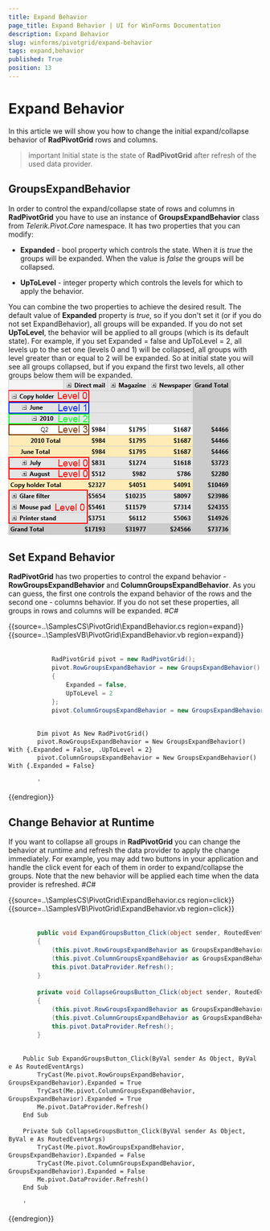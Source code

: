 ```yaml
---
title: Expand Behavior
page_title: Expand Behavior | UI for WinForms Documentation
description: Expand Behavior
slug: winforms/pivotgrid/expand-behavior
tags: expand,behavior
published: True
position: 13
---
```


# Expand Behavior



In this article we will show you how to change the initial expand/collapse behavior of __RadPivotGrid__ rows and 
      columns.

>important Initial state is the state of __RadPivotGrid__ after refresh of the used data provider.
>


## GroupsExpandBehavior

In order to control the expand/collapse state of rows and columns in __RadPivotGrid__ you have to use an instance 
          of __GroupsExpandBehavior__ class from *Telerik.Pivot.Core* namespace.
          It has two properties that you can modify:
        

* __Expanded__ - bool property which controls the state. When it is *true* the groups 
              will be expanded. When the value is *false* the groups will be collapsed.
            

* __UpToLevel__ - integer property which controls the levels for which to apply the behavior.
            

You can combine the two properties to achieve the desired result. The default value of __Expanded__ property is
          *true*, so if you don't set it 
          (or if you do not set ExpandBehavior), all groups will be expanded. If you do not set __UpToLevel__, the behavior will be applied
          to all groups (which is its default state). For example, if you set Expanded = false and UpToLevel = 2, all levels up to the set one (levels
          0 and 1) will be collapsed, all groups with level greater than or equal to 2 will
          be expanded. So at initial state you will see all groups collapsed, but if you expand the first two levels, all other groups below them will
          be expanded.
        ![pivotgrid-expand-behavior 001](images/pivotgrid-expand-behavior001.png)

## Set Expand Behavior

__RadPivotGrid__ has two properties to control the expand behavior - 
          __RowGroupsExpandBehavior__ and __ColumnGroupsExpandBehavior__.
          As you can guess, the first one controls the expand behavior of the rows and the second one - columns behavior. If you do not set 
          these properties, all groups in rows and columns will be expanded.
        #_C#_

	



{{source=..\SamplesCS\PivotGrid\ExpandBehavior.cs region=expand}} 
{{source=..\SamplesVB\PivotGrid\ExpandBehavior.vb region=expand}} 

````C#
            
            RadPivotGrid pivot = new RadPivotGrid();
            pivot.RowGroupsExpandBehavior = new GroupsExpandBehavior()
            {
                Expanded = false,
                UpToLevel = 2
            };
            pivot.ColumnGroupsExpandBehavior = new GroupsExpandBehavior() { Expanded = false };
````
````VB.NET

        Dim pivot As New RadPivotGrid()
        pivot.RowGroupsExpandBehavior = New GroupsExpandBehavior() With {.Expanded = False, .UpToLevel = 2}
        pivot.ColumnGroupsExpandBehavior = New GroupsExpandBehavior() With {.Expanded = False}

        '
````

{{endregion}} 




## Change Behavior at Runtime

If you want to collapse all groups in __RadPivotGrid__ you can change the behavior at runtime and refresh the data
          provider to apply the change immediately. For example, you may add two buttons in your application and
          handle the click event for each of them in order to expand/collapse the groups. Note that the new behavior will be applied each time 
          when the data provider is refreshed.
        #_C#_

	



{{source=..\SamplesCS\PivotGrid\ExpandBehavior.cs region=click}} 
{{source=..\SamplesVB\PivotGrid\ExpandBehavior.vb region=click}} 

````C#
        
        public void ExpandGroupsButton_Click(object sender, RoutedEventArgs e)
        {
            (this.pivot.RowGroupsExpandBehavior as GroupsExpandBehavior).Expanded = true;
            (this.pivot.ColumnGroupsExpandBehavior as GroupsExpandBehavior).Expanded = true;
            this.pivot.DataProvider.Refresh();
        }
        
        private void CollapseGroupsButton_Click(object sender, RoutedEventArgs e)
        {
            (this.pivot.RowGroupsExpandBehavior as GroupsExpandBehavior).Expanded = false;
            (this.pivot.ColumnGroupsExpandBehavior as GroupsExpandBehavior).Expanded = false;
            this.pivot.DataProvider.Refresh();
        }
````
````VB.NET

    Public Sub ExpandGroupsButton_Click(ByVal sender As Object, ByVal e As RoutedEventArgs)
        TryCast(Me.pivot.RowGroupsExpandBehavior, GroupsExpandBehavior).Expanded = True
        TryCast(Me.pivot.ColumnGroupsExpandBehavior, GroupsExpandBehavior).Expanded = True
        Me.pivot.DataProvider.Refresh()
    End Sub

    Private Sub CollapseGroupsButton_Click(ByVal sender As Object, ByVal e As RoutedEventArgs)
        TryCast(Me.pivot.RowGroupsExpandBehavior, GroupsExpandBehavior).Expanded = False
        TryCast(Me.pivot.ColumnGroupsExpandBehavior, GroupsExpandBehavior).Expanded = False
        Me.pivot.DataProvider.Refresh()
    End Sub

    '
````

{{endregion}} 



